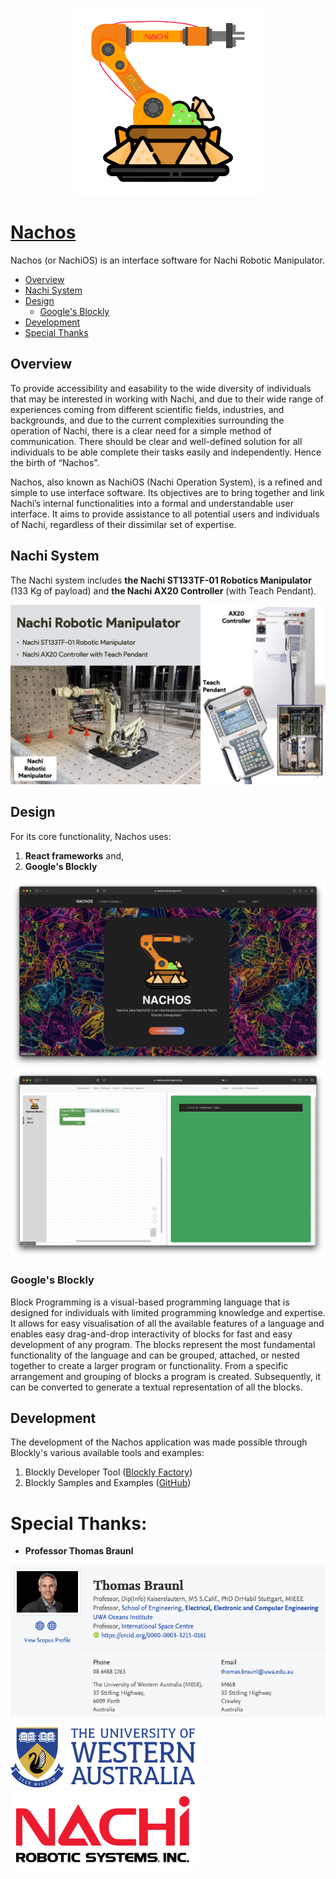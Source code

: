 <p align="center">
  <img src="public/img/logo.png" width="300" alt="Nachos Logo">
</p>

# <a href="https://nachios.vercel.app" target="_blank">Nachos</a>

Nachos (or NachiOS) is an interface software for Nachi Robotic Manipulator.

- [Overview](#overview)
- [Nachi System](#nachi-system)
- [Design](#design)
  - [Google's Blockly](#googles-blockly)
- [Development](#development)
- [Special Thanks](#special-thanks)

## Overview 

To provide accessibility and easability to the wide diversity of individuals that may be interested in working with Nachi, 
and due to their wide range of experiences coming from different scientific fields, industries, and backgrounds, 
and due to the current complexities surrounding the operation of Nachi, 
there is a clear need for a simple method of communication. 
There should be clear and well-defined solution for all individuals to be able complete their tasks easily and independently. 
Hence the birth of “Nachos”.

Nachos, also known as NachiOS (Nachi Operation System), is a refined and simple to use interface software. 
Its objectives are to bring together and link Nachi’s internal functionalities into a formal and understandable user interface. 
It aims to provide assistance to all potential users and individuals of Nachi, regardless of their dissimilar set of expertise.

## Nachi System

The Nachi system includes **the Nachi ST133TF-01 Robotics Manipulator** (133 Kg of payload) and **the Nachi AX20 Controller** (with Teach Pendant).

![Nachi System](docs/assets/nachi.png)

## Design

For its core functionality, Nachos uses: 
1. **React frameworks** and, 
2. **Google's Blockly** 

![Nachos Home Page](docs/assets/page_home.png)
![Nachos Coding Page](docs/assets/page_coding.png)

### Google's Blockly

Block Programming is a visual-based programming language that is designed for individuals with limited programming knowledge and expertise. 
It allows for easy visualisation of all the available features of a language and enables easy drag-and-drop interactivity of blocks for fast and easy development of any program. 
The blocks represent the most fundamental functionality of the language and can be grouped, attached, or nested together to create a larger program or functionality. 
From a specific arrangement and grouping of blocks a program is created. Subsequently, it can be converted to generate a textual representation of all the blocks.

## Development

The development of the Nachos application was made possible through Blockly's various available tools and examples:
1. Blockly Developer Tool ([Blockly Factory](https://blockly-demo.appspot.com/static/demos/blockfactory/index.html))
2. Blockly Samples and Examples ([GitHub](https://github.com/google/blockly-samples)) 

# Special Thanks:

- **Professor Thomas Braunl**

![Professor Thomas Braunl](docs/assets/prof_braunl.png)

<img src="docs/assets/uwa_logo.png" width="300" alt="University of Western Australia">
<br>
<img src="docs/assets/nachi_logo.jpg" width="300" alt="Nachi Robotics Systems Inc.">
